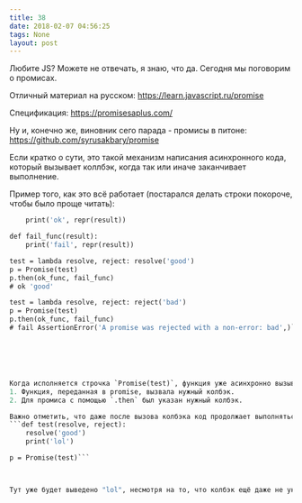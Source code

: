 ```yaml
---
title: 38
date: 2018-02-07 04:56:25
tags: None
layout: post
---
```


Любите JS? Можете не отвечать, я знаю, что да. Сегодня мы поговорим о промисах.

Отличный материал на русском:
<https://learn.javascript.ru/promise>

Спецификация:
<https://promisesaplus.com/>

Ну и, конечно же, виновник сего парада - промисы в питоне:
<https://github.com/syrusakbary/promise>

Если кратко о сути, это такой механизм написания асинхронного кода, который вызывает коллбэк, когда так или иначе заканчивает выполнение.

Пример того, как это всё работает (постарался делать строки покороче, чтобы было проще читать):

```def ok_func(result):
    print('ok', repr(result))

def fail_func(result):
    print('fail', repr(result))

test = lambda resolve, reject: resolve('good')
p = Promise(test)
p.then(ok_func, fail_func)
# ok 'good'

test = lambda resolve, reject: reject('bad')
p = Promise(test)
p.then(ok_func, fail_func)
# fail AssertionError('A promise was rejected with a non-error: bad',)```






Когда исполняется строчка `Promise(test)`, функция уже асинхронно вызывается. Далее мы через `.then` указываем колбэки `resolve` и `reject`. Колбэк срабатывает сразу, как выполняется оба условия:
1. Функция, переданная в promise, вызвала нужный колбэк.
2. Для промиса с помощью `.then` был указан нужный колбэк.

Важно отметить, что даже после вызова колбэка код продолжает выполняться:
```def test(resolve, reject):
    resolve('good')
    print('lol')

p = Promise(test)```



Тут уже будет выведено "lol", несмотря на то, что колбэк ещё даже не указан. Так что во избежания черной магии лучше после вызова колбэка ставить `return`.
